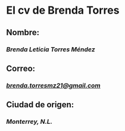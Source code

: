 # __El cv de Brenda Torres__
## Nombre: 
### _Brenda Leticia Torres Méndez_
## Correo: 
### *brenda.torresmz21@gmail.com*
## Ciudad de origen: 
### _Monterrey, N.L._